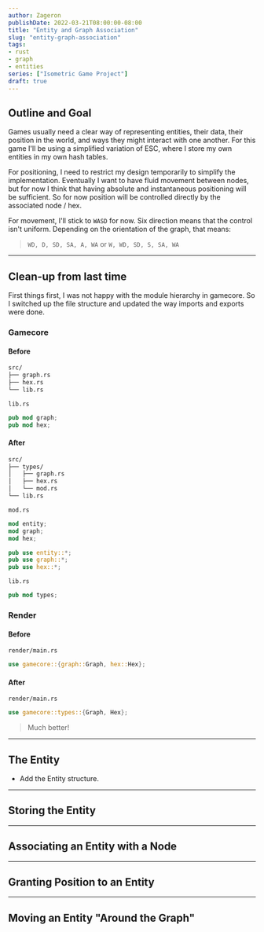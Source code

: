 ```yaml
---
author: Zageron
publishDate: 2022-03-21T08:00:00-08:00
title: "Entity and Graph Association"
slug: "entity-graph-association"
tags:
- rust
- graph
- entities
series: ["Isometric Game Project"]
draft: true
---
```


## Outline and Goal

Games usually need a clear way of representing entities, their data, their position in the world,
and ways they might interact with one another. For this game I'll be using a simplified variation of ESC,
where I store my own entities in my own hash tables.

For positioning, I need to restrict my design temporarily to simplify the implementation.
Eventually I want to have fluid movement between nodes,
but for now I think that having absolute and instantaneous positioning will be sufficient.
So for now position will be controlled directly by the associated node / hex.

For movement, I'll stick to `WASD` for now. Six direction means that the control isn't uniform.
Depending on the orientation of the graph, that means:

> `WD, D, SD, SA, A, WA`
> or
> `W, WD, SD, S, SA, WA`

---

## Clean-up from last time

First things first, I was not happy with the module hierarchy in gamecore.
So I switched up the file structure and updated the way imports and exports were done.

### Gamecore

<!-- omit in toc -->
#### Before

```txt
src/
├── graph.rs
├── hex.rs
└── lib.rs
```

`lib.rs`

```rust
pub mod graph;
pub mod hex;
```

<!-- omit in toc -->
#### After

```txt
src/
├── types/
│   ├── graph.rs
│   ├── hex.rs
│   └── mod.rs
└── lib.rs
```

`mod.rs`

```rust
mod entity;
mod graph;
mod hex;

pub use entity::*;
pub use graph::*;
pub use hex::*;
```

`lib.rs`

```rust
pub mod types;
```

### Render

<!-- omit in toc -->
#### Before

`render/main.rs`

```rust
use gamecore::{graph::Graph, hex::Hex};
```

<!-- omit in toc -->
#### After

`render/main.rs`

```rust
use gamecore::types::{Graph, Hex};
```

> Much better!

---

## The Entity

- Add the Entity structure.

---

## Storing the Entity

---

## Associating an Entity with a Node

---

## Granting Position to an Entity

---

## Moving an Entity "Around the Graph"
